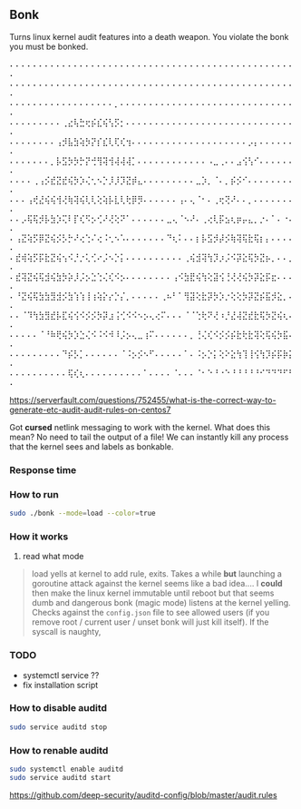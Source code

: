 ## Bonk

Turns linux kernel audit features into a death weapon.
You violate the bonk you must be bonked.

⠄⠄⠄⠄⠄⠄⠄⠄⠄⠄⠄⠄⠄⠄⠄⠄⠄⠄⠄⠄⠄⠄⠄⠄⠄⠄⠄⠄⠄⠄⠄⠄⠄⠄⠄⠄⠄⠄⠄⠄⠄⠄⠄⠄⠄⠄⠄⠄⠄⠄
⠄⠄⠄⠄⠄⠄⠄⠄⠄⠄⠄⠄⠄⠄⠄⠄⠄⠄⠄⠄⠄⠄⠄⠄⠄⠄⠄⠄⠄⠄⠄⠄⠄⠄⠄⠄⠄⠄⠄⠄⠄⠄⠄⠄⠄⠄⠄⠄⠄⠄
⠄⠄⠄⠄⠄⠄⠄⠄⠄⠄⠄⠄⠄⠄⠄⠄⠄⠄⡀⠄⠄⠄⠄⠄⠄⠄⠄⠄⠄⠄⠄⠄⠄⠄⠄⠄⠄⠄⠄⠄⠄⠄⠄⠄⠄⠄⠄⠄⠄⠄
⠄⠄⠄⠄⠄⠄⠄⠄⠄⢀⣔⢧⣓⢖⡮⣎⢮⢣⡫⡂⠄⠄⠄⠄⠄⠄⠄⠄⠄⠄⠄⠄⠄⠄⠄⠄⠄⠄⠄⠄⠄⠄⠄⠄⠄⠄⠄⠄⠄⠄
⠄⠄⠄⠄⠄⠄⠄⠄⢠⡺⣧⣳⢵⡳⡝⡎⣎⢇⢏⢎⢲⠄⠄⠄⠄⠄⠄⠄⠄⠄⠄⠄⠄⠄⠄⠄⠄⠄⠄⠄⠄⡠⡄⠄⠄⠄⠄⠄⠄⠄
⠄⠄⠄⠄⠄⠄⠄⡀⡧⣫⡳⡳⡓⡝⢚⢻⢽⢺⢼⢼⢼⡁⠄⠄⠄⠄⠄⠄⠄⠄⠄⠄⠄⠄⠠⣀⢀⠄⠄⣠⢪⢣⠊⠄⠄⠄⠄⠄⠄⠄
⠄⠄⠄⠄⢀⢠⡪⣞⣝⣞⢮⡳⡱⢌⢂⠢⡑⡸⡸⡹⣝⡾⣄⠄⠄⠄⠄⠄⠄⠄⠄⠄⣀⡱⡀⠈⠄⡀⡮⡪⠊⠄⠄⠄⠄⠄⠄⠄⠄⠄
⠄⠄⠄⢠⢞⣜⢮⢮⢺⢜⢷⢽⢮⢇⢇⢕⢵⡧⣇⢇⢗⡿⡻⠄⠄⠄⠄⠄⠄⢠⠄⢄⠈⠂⠄⢀⢖⢝⠜⠄⠄⡀⠄⠄⠄⠄⠄⠄⠄⠄
⠄⠄⡠⢯⢯⡺⡧⣳⡱⢍⠇⡏⢎⠫⡢⢊⠜⢜⢕⠝⠁⠄⠄⠄⠄⠄⠄⣀⢄⠈⠢⠜⠄⢀⢔⢇⡯⣢⢆⡶⡤⣄⡀⡐⠄⠁⠄⠐⠄⠄
⠄⢠⣝⢵⡫⡿⣝⢮⡪⡣⡓⠜⢔⢑⠌⢔⠨⢂⠢⠡⠄⠄⠄⠄⠄⠄⠄⠙⢆⠅⠄⠄⡆⡧⣫⡺⡼⡪⢷⢽⢯⣗⢯⡆⡄⠄⠄⠄⠄⠄
⠄⣞⢾⢵⡫⡯⣗⣝⢮⢢⠪⡘⡐⢅⢊⠔⡨⠢⡑⡅⠄⠄⠄⠄⠄⠄⠄⠄⠄⠄⢀⢮⣺⢽⢳⡹⡰⡨⠪⡽⣕⢯⡳⣝⡦⡀⠄⠄⡀⠄
⠄⣞⢽⣝⢮⢯⣺⢮⣳⡳⡵⡸⡨⡢⣑⢑⢌⢎⠪⡢⠄⠄⠄⠄⠄⠄⠄⠄⢠⠪⣳⣟⢮⢳⢕⣽⢪⢘⢜⢜⢮⡳⡽⣕⡯⣖⠄⠄⠄⠄
⠄⠘⣝⢮⢯⣳⣳⣻⣺⡪⣳⢱⢱⢸⢰⢵⡕⡔⡑⡌⡀⠄⠄⠄⠄⠄⢀⠦⠃⠁⢻⣽⢕⣗⡽⡳⡱⡐⢕⢕⡳⡽⣝⡮⣯⡺⣕⡀⠄⠄
⠄⠄⠈⠹⢳⣳⣻⣞⡧⣏⢮⢪⠪⡪⡪⡳⡽⣰⢨⢊⠪⠪⠢⡢⢄⢔⠍⠄⠄⠄⠈⠈⢑⢗⠝⢜⠰⡘⣜⢼⣝⣞⣗⢯⡳⣝⢮⢆⠄⠄
⠄⠄⠄⠄⠄⠈⠘⠷⢟⢮⡳⡱⣑⢌⠪⠨⠪⠺⠸⡨⡢⢄⣀⢰⠍⠄⠄⠄⠄⠄⠄⡀⢘⢌⢎⠪⡪⡪⡮⣗⢗⣗⢽⢕⢯⢮⡳⣯⠄⠄
⠄⠄⠄⠄⠄⠄⠄⠄⠄⠙⡮⡣⡁⠄⠄⠄⠄⠄⠄⠈⠨⡢⡪⠢⠋⠄⠄⠄⠄⠄⠁⠄⠨⡢⡑⡅⢕⠕⣕⢳⢹⢸⢪⢳⡹⡮⡯⡷⡅⠄
⠄⠄⠄⠄⠄⠄⠄⠄⠄⠄⢯⢎⢆⠄⠄⠄⠄⠄⠄⠄⠄⠄⠄⠁⠄⠄⠄⠄⠈⠄⠄⠄⠈⠂⠑⠘⠐⠑⠘⠘⠘⠘⠘⠊⠙⠙⠙⠋⠃⠄

https://serverfault.com/questions/752455/what-is-the-correct-way-to-generate-etc-audit-audit-rules-on-centos7


Got **cursed** netlink messaging to work with the kernel. What does this mean? No need to tail the output of a file! We can instantly kill any process that the kernel sees and labels as bonkable. 

### Response time



### How to run

```bash
sudo ./bonk --mode=load --color=true    


```

### How it works

1) read what mode

> load
yells at kernel to add rule, exits. Takes a while **but** launching a goroutine attack against the kernel seems like a bad idea....
I **could** then make the linux kernel immutable until reboot but that seems dumb and dangerous
> bonk (magic mode)
listens at the kernel yelling. Checks against the `config.json` file to see allowed users (if you remove root / current user / unset bonk will just kill itself).
If the syscall is naughty,


### TODO
- systemctl service ??
- fix installation script


### How to disable auditd
```bash
sudo service auditd stop    
```

### How to renable auditd
```bash
sudo systemctl enable auditd
sudo service auditd start
```

https://github.com/deep-security/auditd-config/blob/master/audit.rules